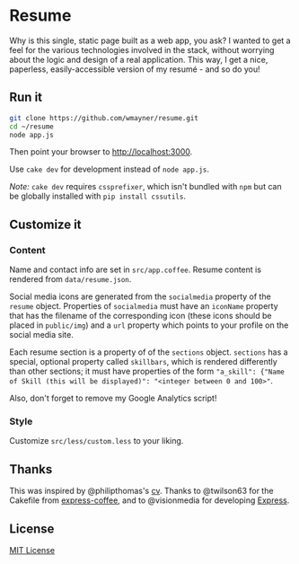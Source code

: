 Resume
=========

Why is this single, static page built as a web app, you ask? I wanted to get a feel for the various technologies involved in the stack, without worrying about the logic and design of a real application. This way, I get a nice, paperless, easily-accessible version of my resumé - and so do you!


Run it
------

```sh
git clone https://github.com/wmayner/resume.git
cd ~/resume
node app.js
```

Then point your browser to [http://localhost:3000][2].

Use `cake dev` for development instead of `node app.js`.

*Note:* `cake dev` requires `cssprefixer`, which isn't bundled with `npm` but can be globally installed with `pip install cssutils`.

Customize it
------------

### Content ###

Name and contact info are set in `src/app.coffee`. Resume content is rendered from `data/resume.json`.

Social media icons are generated from the `socialmedia` property of the `resume` object. Properties of `socialmedia` must have an `iconName` property that has the filename of the corresponding icon (these icons should be placed in `public/img`) and a `url` property which points to your profile on the social media site.

Each resume section is a property of of the `sections` object.
`sections` has a special, optional property called `skillbars`, which is rendered differently than other sections; it must have properties of the form `"a_skill": {"Name of Skill (this will be displayed)": "<integer between 0 and 100>"`.

Also, don't forget to remove my Google Analytics script!

### Style ###

Customize `src/less/custom.less` to your liking.

Thanks
------

This was inspired by @philipthomas's [cv][3]. Thanks to @twilson63 for the Cakefile from [express-coffee][4], and to @visionmedia for developing [Express][5].

License
-------

[MIT License][6]

[2]: http://localhost:3000
[3]: https://github.com/philipithomas/cv-philipithomas 
[4]: https://github.com/twilson63/express-coffee
[5]: https://github.com/visionmedia/express
[6]: http://will.mit-license.org/

